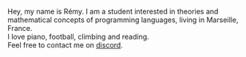 Hey, my name is Rémy. I am a student interested in theories and mathematical concepts of programming languages, living in Marseille, France. \
I love piano, football, climbing and reading.\
Feel free to contact me on [discord](https://discord.gg/UBUSgw4).
